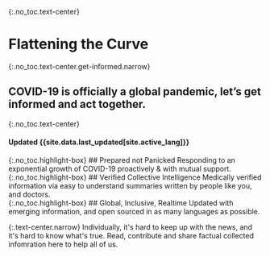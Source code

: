 <div markdown="1" class="hero">

{:.no_toc.text-center}
# Flattening the Curve

{:.no_toc.text-center.get-informed.narrow}
## COVID-19 is officially a global pandemic, let’s get informed and act together.

{:.no_toc.text-center}
#### Updated {{site.data.last_updated[site.active_lang]}}

<div class="missions">
<div markdown="1" class="mission">
{:.no_toc.highlight-box}
## Prepared not Panicked
Responding to an exponential growth of COVID-19 proactively & with mutual support. 
</div>
<div markdown="1" class="mission">
{:.no_toc.highlight-box}
## Verified Collective Intelligence
Medically verified information via easy to understand summaries written by people like you, and doctors. 
</div>
<div markdown="1" class="mission">
{:.no_toc.highlight-box}
## Global, Inclusive, Realtime
Updated with emerging information, and open sourced in as many languages as possible.
</div>
</div>

{:.text-center.narrow}
Individually, it's hard to keep up with the news, and it's hard to know what's true. Read, contribute and share factual collected infomration here to help all of us.

</div>